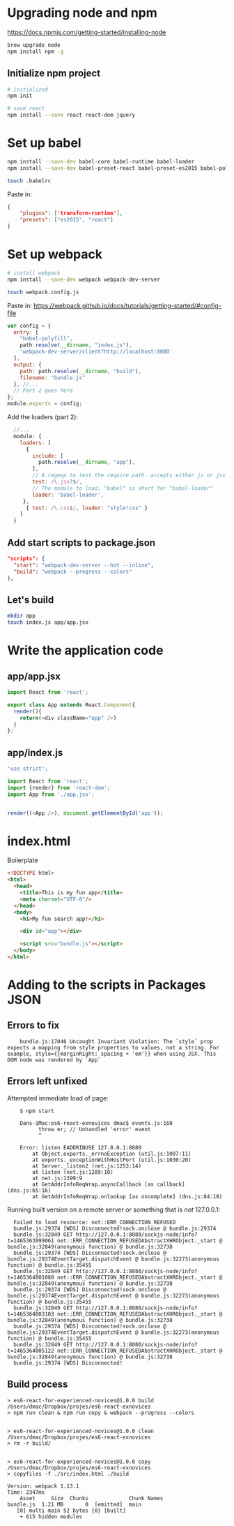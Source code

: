 
# Upgrading node and npm



https://docs.npmjs.com/getting-started/installing-node

~~~sh
brew upgrade node
npm install npm -g
~~~


## Initialize npm project

~~~sh
# initialized
npm init

# save react
npm install --save react react-dom jquery
~~~


# Set up babel

~~~sh
npm install --save-dev babel-core babel-runtime babel-loader
npm install --save-dev babel-preset-react babel-preset-es2015 babel-polyfill

touch .babelrc
~~~

Paste in:

~~~json
{
    "plugins": ['transform-runtime'],
    "presets": ["es2015", "react"]
}
~~~



# Set up webpack

~~~sh
# install webpack
npm install --save-dev webpack webpack-dev-server

touch webpack.config.js
~~~

Paste in:
https://webpack.github.io/docs/tutorials/getting-started/#config-file

~~~js
var config = {
  entry: [
    "babel-polyfill",
    path.resolve(__dirname, "index.js"),
    'webpack-dev-server/client?http://localhost:8080'
  ],
  output: {
    path: path.resolve(__dirname, "build"),
    filename: "bundle.js"
  }, //...
  // Part 2 goes here
};
module.exports = config;
~~~

Add the loaders (part 2):

~~~js
  //...
  module: {
    loaders: [
      {
        include: [
          path.resolve(__dirname, "app"),
        ],
        // A regexp to test the require path. accepts either js or jsx
        test: /\.jsx?$/,
        // The module to load. "babel" is short for "babel-loader"
        loader: 'babel-loader',
     },
      { test: /\.css$/, loader: "style!css" }
    ]
  }
~~~


## Add start scripts to package.json


~~~json
"scripts": {
  "start": "webpack-dev-server --hot --inline",
  "build": "webpack --progress --colors"
},
~~~



## Let's build


~~~sh
mkdir app
touch index.js app/app.jsx
~~~

# Write the application code


## app/app.jsx


~~~js
import React from 'react';

export class App extends React.Component{
  render(){
    return(<div className="app" />)
  }
};
~~~


## app/index.js


~~~js
'use strict';

import React from 'react';
import {render} from 'react-dom';
import App from './app.jsx';


render((<App />), document.getElementById('app'));
~~~



# index.html

Boilerplate

~~~html
<!DOCTYPE html>
<html>
  <head>
    <title>This is my fun app</title>
    <meta charset="UTF-8"/>
  </head>
  <body>
    <h1>My fun search app!</h1>

    <div id="app"></div>

    <script src="bundle.js"></script>
  </body>
</html>
~~~


# Adding to the scripts in Packages JSON



## Errors to fix


        bundle.js:17046 Uncaught Invariant Violation: The `style` prop expects a mapping from style properties to values, not a string. For example, style={{marginRight: spacing + 'em'}} when using JSX. This DOM node was rendered by `App`




## Errors left unfixed


Attempted immediate load of page:

        $ npm start

        Dans-iMac:es6-react-exnovices dmac$ events.js:160
              throw er; // Unhandled 'error' event
              ^

        Error: listen EADDRINUSE 127.0.0.1:8080
            at Object.exports._errnoException (util.js:1007:11)
            at exports._exceptionWithHostPort (util.js:1030:20)
            at Server._listen2 (net.js:1253:14)
            at listen (net.js:1289:10)
            at net.js:1399:9
            at GetAddrInfoReqWrap.asyncCallback [as callback] (dns.js:65:16)
            at GetAddrInfoReqWrap.onlookup [as oncomplete] (dns.js:84:10)



Running built version on a remote server or something that is _not_ 127.0.0.1:


      Failed to load resource: net::ERR_CONNECTION_REFUSED
      bundle.js:29374 [WDS] Disconnected!sock.onclose @ bundle.js:29374
      bundle.js:32849 GET http://127.0.0.1:8080/sockjs-node/info?t=1465363999061 net::ERR_CONNECTION_REFUSEDAbstractXHRObject._start @ bundle.js:32849(anonymous function) @ bundle.js:32738
      bundle.js:29374 [WDS] Disconnected!sock.onclose @ bundle.js:29374EventTarget.dispatchEvent @ bundle.js:32273(anonymous function) @ bundle.js:35455
      bundle.js:32849 GET http://127.0.0.1:8080/sockjs-node/info?t=1465364001080 net::ERR_CONNECTION_REFUSEDAbstractXHRObject._start @ bundle.js:32849(anonymous function) @ bundle.js:32738
      bundle.js:29374 [WDS] Disconnected!sock.onclose @ bundle.js:29374EventTarget.dispatchEvent @ bundle.js:32273(anonymous function) @ bundle.js:35455
      bundle.js:32849 GET http://127.0.0.1:8080/sockjs-node/info?t=1465364003103 net::ERR_CONNECTION_REFUSEDAbstractXHRObject._start @ bundle.js:32849(anonymous function) @ bundle.js:32738
      bundle.js:29374 [WDS] Disconnected!sock.onclose @ bundle.js:29374EventTarget.dispatchEvent @ bundle.js:32273(anonymous function) @ bundle.js:35455
      bundle.js:32849 GET http://127.0.0.1:8080/sockjs-node/info?t=1465364005122 net::ERR_CONNECTION_REFUSEDAbstractXHRObject._start @ bundle.js:32849(anonymous function) @ bundle.js:32738
      bundle.js:29374 [WDS] Disconnected!


## Build process


~~~
> es6-react-for-experienced-novices@1.0.0 build /Users/dmac/Dropbox/projes/es6-react-exnovices
> npm run clean & npm run copy & webpack --progress --colors


> es6-react-for-experienced-novices@1.0.0 clean /Users/dmac/Dropbox/projes/es6-react-exnovices
> rm -r build/


> es6-react-for-experienced-novices@1.0.0 copy /Users/dmac/Dropbox/projes/es6-react-exnovices
> copyfiles -f ./src/index.html ./build

Version: webpack 1.13.1
Time: 2347ms
    Asset     Size  Chunks             Chunk Names
bundle.js  1.21 MB       0  [emitted]  main
   [0] multi main 52 bytes {0} [built]
    + 615 hidden modules
~~~

